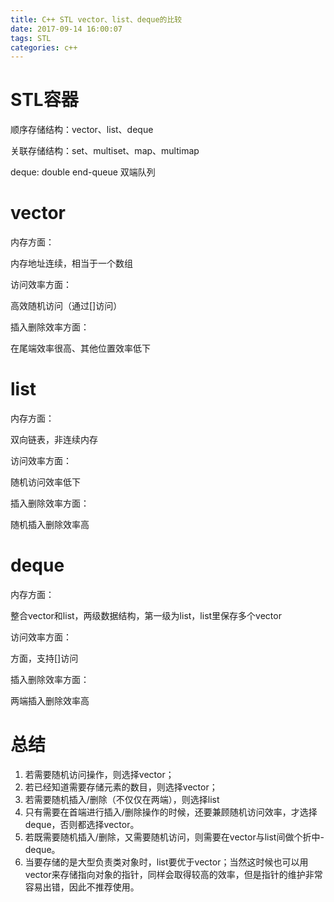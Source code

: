 ```yaml
---
title: C++ STL vector、list、deque的比较
date: 2017-09-14 16:00:07
tags: STL
categories: c++
---
```


# STL容器

<!-- more -->

顺序存储结构：vector、list、deque

关联存储结构：set、multiset、map、multimap

deque: double end-queue 双端队列

# vector

内存方面：

内存地址连续，相当于一个数组

访问效率方面：

高效随机访问（通过[]访问）

插入删除效率方面：

在尾端效率很高、其他位置效率低下

# list

内存方面：

双向链表，非连续内存

访问效率方面：

随机访问效率低下

插入删除效率方面：

随机插入删除效率高

# deque

内存方面：

整合vector和list，两级数据结构，第一级为list，list里保存多个vector

访问效率方面：

方面，支持[]访问

插入删除效率方面：

两端插入删除效率高

# 总结

1. 若需要随机访问操作，则选择vector；
2. 若已经知道需要存储元素的数目，则选择vector；
3. 若需要随机插入/删除（不仅仅在两端），则选择list
4. 只有需要在首端进行插入/删除操作的时候，还要兼顾随机访问效率，才选择deque，否则都选择vector。
5. 若既需要随机插入/删除，又需要随机访问，则需要在vector与list间做个折中-deque。
6. 当要存储的是大型负责类对象时，list要优于vector；当然这时候也可以用vector来存储指向对象的指针，同样会取得较高的效率，但是指针的维护非常容易出错，因此不推荐使用。
